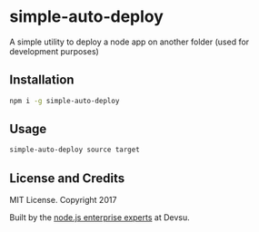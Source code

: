 # simple-auto-deploy
A simple utility to deploy a node app on another folder (used for development purposes)

## Installation

```bash
npm i -g simple-auto-deploy
```

## Usage

```bash
simple-auto-deploy source target
```

## License and Credits

MIT License. Copyright 2017 

Built by the [node.js enterprise experts](https://devsu.com) at Devsu.
